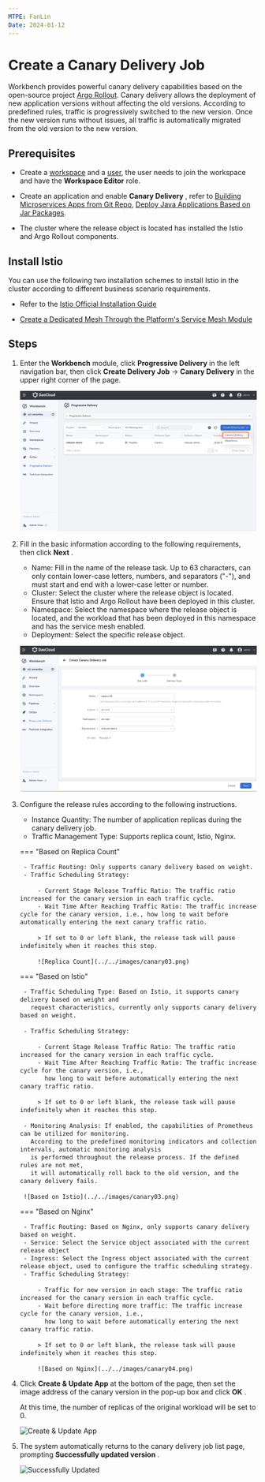 ```yaml
---
MTPE: FanLin
Date: 2024-01-12
---
```


# Create a Canary Delivery Job

Workbench provides powerful canary delivery capabilities based on the open-source project
[Argo Rollout](https://argoproj.github.io/argo-rollouts/). Canary delivery allows the
deployment of new application versions without affecting the old versions.
According to predefined rules, traffic is progressively switched to the new version.
Once the new version runs without issues, all traffic is automatically migrated from the old version to the new version.

## Prerequisites

- Create a [workspace](../../../ghippo/user-guide/workspace/workspace.md) and a
  [user](../../../ghippo/user-guide/access-control/user.md), the user needs to join the workspace and have the __Workspace Editor__ role.

- Create an application and enable __Canary Delivery__ , refer to
  [Building Microservices Apps from Git Repo](../wizard/create-app-git.md),
  [Deploy Java Applications Based on Jar Packages](../wizard/jar-java-app.md).

- The cluster where the release object is located has installed the Istio and Argo Rollout components.

## Install Istio

You can use the following two installation schemes to install Istio in the cluster according to different business scenario requirements.

- Refer to the [Istio Official Installation Guide](https://istio.io/latest/zh/docs/setup/install/)

- [Create a Dedicated Mesh Through the Platform's Service Mesh Module](https://docs.daocloud.io/mspider/user-guide/service-mesh/#_1)

## Steps

1. Enter the __Workbench__ module, click __Progressive Delivery__ in the left navigation bar,
   then click __Create Delivery Job__ -> __Canary Delivery__ in the upper right corner of the page.

    ![Enter Creation Page](../../images/canary01.png)

2. Fill in the basic information according to the following requirements, then click __Next__ .

    - Name: Fill in the name of the release task. Up to 63 characters, can only contain lower-case letters, numbers, and separators ("-"), and must start and end with a lower-case letter or number.
    - Cluster: Select the cluster where the release object is located. Ensure that Istio and Argo Rollout have been deployed in this cluster.
    - Namespace: Select the namespace where the release object is located, and the workload that has been deployed in this namespace and has the service mesh enabled.
    - Deployment: Select the specific release object.

    ![Basic Information](../../images/canary02.png)

3. Configure the release rules according to the following instructions.

    - Instance Quantity: The number of application replicas during the canary delivery job.
    - Traffic Management Type: Supports replica count, Istio, Nginx.

    === "Based on Replica Count"

        - Traffic Routing: Only supports canary delivery based on weight.
        - Traffic Scheduling Strategy:

            - Current Stage Release Traffic Ratio: The traffic ratio increased for the canary version in each traffic cycle.
            - Wait Time After Reaching Traffic Ratio: The traffic increase cycle for the canary version, i.e., how long to wait before automatically entering the next canary traffic ratio.

            > If set to 0 or left blank, the release task will pause indefinitely when it reaches this step.

            ![Replica Count](../../images/canary03.png)

    === "Based on Istio"

        - Traffic Scheduling Type: Based on Istio, it supports canary delivery based on weight and
          request characteristics, currently only supports canary delivery based on weight.

        - Traffic Scheduling Strategy:

            - Current Stage Release Traffic Ratio: The traffic ratio increased for the canary version in each traffic cycle.
            - Wait Time After Reaching Traffic Ratio: The traffic increase cycle for the canary version, i.e.,
              how long to wait before automatically entering the next canary traffic ratio.

            > If set to 0 or left blank, the release task will pause indefinitely when it reaches this step.
    
        - Monitoring Analysis: If enabled, the capabilities of Prometheus can be utilized for monitoring.
          According to the predefined monitoring indicators and collection intervals, automatic monitoring analysis
          is performed throughout the release process. If the defined rules are not met,
          it will automatically roll back to the old version, and the canary delivery fails.

        ![Based on Istio](../../images/canary03.png)

    === "Based on Nginx"

        - Traffic Routing: Based on Nginx, only supports canary delivery based on weight.
        - Service: Select the Service object associated with the current release object
        - Ingress: Select the Ingress object associated with the current release object, used to configure the traffic scheduling strategy.
        - Traffic Scheduling Strategy:

            - Traffic for new version in each stage: The traffic ratio increased for the canary version in each traffic cycle.
            - Wait before directing more traffic: The traffic increase cycle for the canary version, i.e.,
              how long to wait before automatically entering the next canary traffic ratio.

            > If set to 0 or left blank, the release task will pause indefinitely when it reaches this step.

            ![Based on Nginx](../../images/canary04.png)

4. Click __Create & Update App__ at the bottom of the page, then set the image address of the canary version in the pop-up box and click __OK__ .

    At this time, the number of replicas of the original workload will be set to 0.

    ![Create & Update App](../../images/canary05.png)

5. The system automatically returns to the canary delivery job list page, prompting __Successfully updated version__ .

    ![Successfully Updated](../../images/canary06.png)
